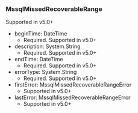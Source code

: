 ### MssqlMissedRecoverableRange
Supported in v5.0+

- beginTime: DateTime
  - Required. Supported in v5.0+
- description: System.String
  - Required. Supported in v5.0+
- endTime: DateTime
  - Required. Supported in v5.0+
- errorType: System.String
  - Required. Supported in v5.0+
- firstError: MssqlMissedRecoverableRangeError
  - Supported in v5.0+
- lastError: MssqlMissedRecoverableRangeError
  - Supported in v5.0+
